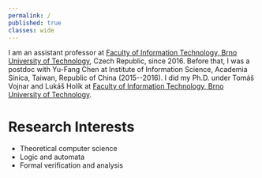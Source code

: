 ```yaml
---
permalink: /
published: true
classes: wide
---
```

I am an assistant professor at [Faculty of Information Technology, Brno University of Technology](https://www.fit.vutbr.cz), Czech Republic, since 2016.
Before that, I was a postdoc with Yu-Fang Chen at Institute of Information Science, Academia Sinica, Taiwan, Republic of China (2015--2016).
I did my Ph.D. under Tomáš Vojnar and Lukáš Holík at [Faculty of Information Technology, Brno University of Technology](https://www.fit.vutbr.cz).

# Research Interests

* Theoretical computer science
* Logic and automata
* Formal verification and analysis
